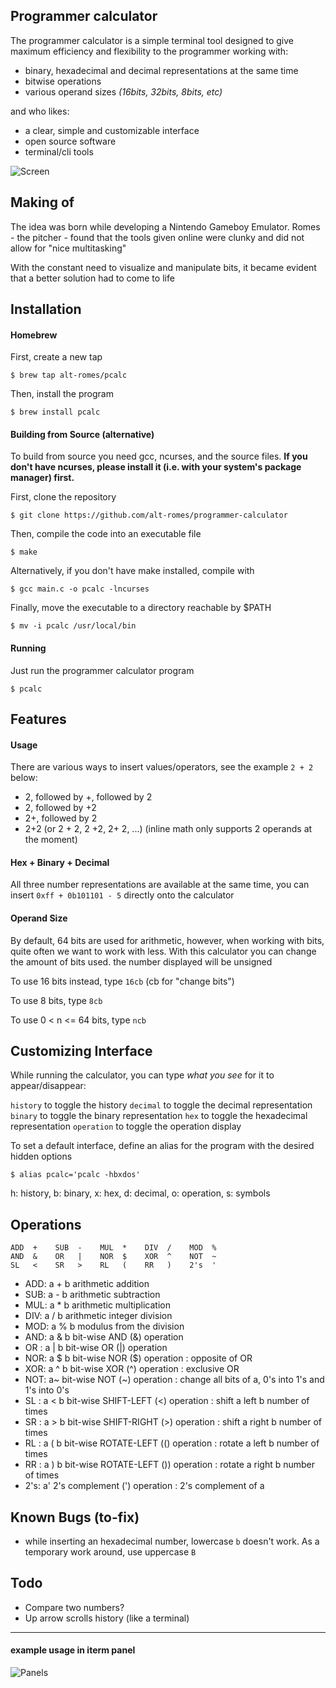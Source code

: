 ## Programmer calculator

The programmer calculator is a simple terminal tool designed to give maximum efficiency and flexibility to the programmer working with: 

* binary, hexadecimal and decimal representations at the same time
* bitwise operations
* various operand sizes *(16bits, 32bits, 8bits, etc)*

and who likes:

* a clear, simple and customizable interface
* open source software
* terminal/cli tools

![Screen](https://raw.githubusercontent.com/alt-romes/programmer-calculator/master/assets/final.png)

## Making of

The idea was born while developing a Nintendo Gameboy Emulator. Romes - the pitcher - found that the tools given online were clunky and did not allow for "nice multitasking"

With the constant need to visualize and manipulate bits, it became evident that a better solution had to come to life

## Installation

#### Homebrew

First, create a new tap
```
$ brew tap alt-romes/pcalc
```

Then, install the program
```
$ brew install pcalc
```

#### Building from Source (alternative)

To build from source you need gcc, ncurses, and the source files. 
**If you don't have ncurses, please install it (i.e. with your system's package manager) first.**

First, clone the repository
```
$ git clone https://github.com/alt-romes/programmer-calculator
```

Then, compile the code into an executable file
```
$ make
```

Alternatively, if you don't have make installed, compile with
```
$ gcc main.c -o pcalc -lncurses
```

Finally, move the executable to a directory reachable by $PATH
```
$ mv -i pcalc /usr/local/bin
```

#### Running

Just run the programmer calculator program
```
$ pcalc
```

## Features

#### Usage

There are various ways to insert values/operators, see the example `2 + 2` below:

* 2, followed by +, followed by 2
* 2, followed by +2
* 2+, followed by 2
* 2+2 (or 2 + 2, 2 +2, 2+ 2, ...) (inline math only supports 2 operands at the moment)

#### Hex + Binary + Decimal

All three number representations are available at the same time, you can insert `0xff + 0b101101 - 5` directly onto the calculator


#### Operand Size

By default, 64 bits are used for arithmetic, however, when working with bits, quite often we want to work with less. With this calculator you can change the amount of bits used. the number displayed will be unsigned

To use 16 bits instead, type `16cb` (cb for "change bits")

To use 8 bits, type `8cb`

To use 0 < n <= 64 bits, type `ncb`


## Customizing Interface

While running the calculator, you can type *what you see* for it to appear/disappear:

`history` to toggle the history
`decimal` to toggle the decimal representation
`binary` to toggle the binary representation
`hex` to toggle the hexadecimal representation
`operation` to toggle the operation display

To set a default interface, define an alias for the program with the desired hidden options
```
$ alias pcalc='pcalc -hbxdos'
```
h: history, b: binary, x: hex, d: decimal, o: operation, s: symbols

## Operations
```
ADD  +    SUB  -    MUL  *    DIV  /    MOD  %
AND  &    OR   |    NOR  $    XOR  ^    NOT  ~
SL   <    SR   >    RL   (    RR   )    2's  '
```

* ADD: a + b arithmetic addition
* SUB: a - b arithmetic subtraction
* MUL: a * b arithmetic multiplication
* DIV: a / b arithmetic integer division
* MOD: a % b modulus from the division
* AND: a & b bit-wise AND (&) operation
* OR : a | b bit-wise OR (|) operation
* NOR: a $ b bit-wise NOR ($) operation : opposite of OR
* XOR: a ^ b bit-wise XOR (^) operation : exclusive OR
* NOT: a~    bit-wise NOT (~) operation : change all bits of a, 0's into 1's and 1's into 0's
* SL : a < b bit-wise SHIFT-LEFT (<) operation : shift a left b number of times
* SR : a > b bit-wise SHIFT-RIGHT (>) operation : shift a right b number of times
* RL : a ( b bit-wise ROTATE-LEFT (() operation : rotate a left b number of times
* RR : a ) b bit-wise ROTATE-LEFT ()) operation : rotate a right b number of times
* 2's: a'    2's complement (') operation : 2's complement of a

## Known Bugs (to-fix)

* while inserting an hexadecimal number, lowercase `b` doesn't work. As a temporary work around, use uppercase `B`


## Todo

* Compare two numbers?
* Up arrow scrolls history (like a terminal)

---

#### example usage in iterm panel

![Panels](https://raw.githubusercontent.com/alt-romes/programmer-calculator/master/assets/panels.png)
